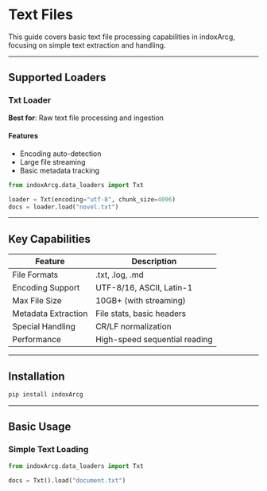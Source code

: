 # Text Files

This guide covers basic text file processing capabilities in indoxArcg, focusing on simple text extraction and handling.

---

## Supported Loaders

### Txt Loader

**Best for**: Raw text file processing and ingestion

#### Features

- Encoding auto-detection
- Large file streaming
- Basic metadata tracking

```python
from indoxArcg.data_loaders import Txt

loader = Txt(encoding="utf-8", chunk_size=4096)
docs = loader.load("novel.txt")
```

---

## Key Capabilities

| Feature             | Description                   |
| ------------------- | ----------------------------- |
| File Formats        | .txt, .log, .md               |
| Encoding Support    | UTF-8/16, ASCII, Latin-1      |
| Max File Size       | 10GB+ (with streaming)        |
| Metadata Extraction | File stats, basic headers     |
| Special Handling    | CR/LF normalization           |
| Performance         | High-speed sequential reading |

---

## Installation

```bash
pip install indoxArcg
```

---

## Basic Usage

### Simple Text Loading

```python
from indoxArcg.data_loaders import Txt

docs = Txt().load("document.txt")
```

